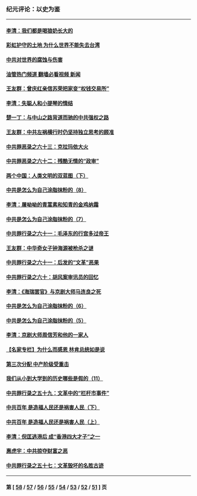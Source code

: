 ### 纪元评论：以史为鉴
---
#### [李清：我们都是喝狼奶长大的](../../pages/nsc1028/n13471478.md?01040330) 
#### [彩虹护守的土地 为什么世界不能失去台湾](../../pages/nsc1028/n13476849.md?01040330) 
#### [中共对世界的腐蚀与伤害](../../pages/nsc1028/n13463833.md?01040330) 
#### [油管热门频道 翻墙必看视频 新闻](ok?01040330)
#### [王友群：曾庆红亲信苏荣把家变“权钱交易所”](../../pages/nsc1028/n13463003.md?01040330) 
#### [李清：失聪人和小提琴的情结](../../pages/nsc1028/n13459280.md?01040330) 
#### [楚一丁：与中山之路背道而驰的中共强权之路](../../pages/nsc1028/n13437270.md?01040330) 
#### [王友群：中共左祸横行时仍坚持独立思考的顾准](../../pages/nsc1028/n13444722.md?01040330) 
#### [中共罪恶录之六十三：克拉玛依大火](../../pages/nsc1028/n13443384.md?01040330) 
#### [中共罪恶录之六十二：残酷无情的“政审”](../../pages/nsc1028/n13435894.md?01040330) 
#### [两个中国：人类文明的双蓝图（下）](../../pages/nsc1028/n13423132.md?01040330) 
#### [中共是怎么为自己涂脂抹粉的（8）](../../pages/nsc1028/n13432247.md?01040330) 
#### [李清：屠呦呦的青蒿素和知青的金鸡纳霜](../../pages/nsc1028/n13426884.md?01040330) 
#### [中共是怎么为自己涂脂抹粉的（7）](../../pages/nsc1028/n13431085.md?01040330) 
#### [中共罪行录之六十一：毛泽东的行宫多过帝王](../../pages/nsc1028/n13430849.md?01040330) 
#### [王友群：中华奇女子钟海源被枪杀之谜](../../pages/nsc1028/n13430555.md?01040330) 
#### [中共罪行录之六十一：后发的“文革”恶果](../../pages/nsc1028/n13426672.md?01040330) 
#### [中共罪行录之六十：胡风案审讯员的回忆](../../pages/nsc1028/n13423954.md?01040330) 
#### [李清：《海瑞罢官》与京剧大师马连良之死](../../pages/nsc1028/n13412316.md?01040330) 
#### [中共是怎么为自己涂脂抹粉的（6）](../../pages/nsc1028/n13412021.md?01040330) 
#### [中共是怎么为自己涂脂抹粉的（5）](../../pages/nsc1028/n13405477.md?01040330) 
#### [李清：京剧大师周信芳和他的一家人](../../pages/nsc1028/n13391411.md?01040330) 
#### [【名家专栏】为什么而感恩 林肯总统如是说](../../pages/nsc1028/n13402501.md?01040330) 
#### [第三次分配 中产阶级受重击](../../pages/nsc1028/n13401007.md?01040330) 
#### [我们从小到大学到的历史哪些是假的（11）](../../pages/nsc1028/n13395097.md?01040330) 
#### [中共罪行录之五十九：文革中的“栏杆市事件”](../../pages/nsc1028/n13390605.md?01040330) 
#### [中共百年 是造福人民还是祸害人民（下）](../../pages/nsc1028/n13389389.md?01040330) 
#### [中共百年 是造福人民还是祸害人民（上）](../../pages/nsc1028/n13388697.md?01040330) 
#### [李清：倪匡逃港后 成“香港四大才子”之一](../../pages/nsc1028/n13377522.md?01040330) 
#### [惠虎宇：中共掠夺财富之恶](../../pages/nsc1028/n13374142.md?01040330) 
#### [中共罪行录之五十七：文革毁坏的名胜古迹](../../pages/nsc1028/n13373282.md?01040330) 

---
#### 第 [ [58](./58.md?01040330) / [57](./57.md?01040330) / [56](./56.md?01040330) / [55](./55.md?01040330) / [54](./54.md?01040330) / [53](./53.md?01040330) / [52](./52.md?01040330) / [51](./51.md?01040330) ] 页
